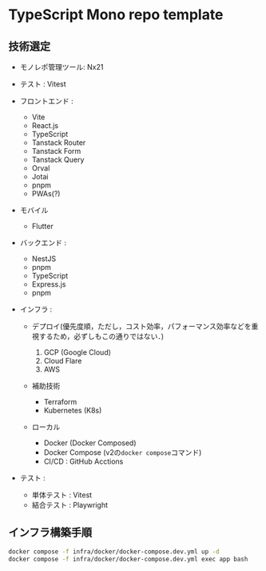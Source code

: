 # TypeScript Mono repo template

## 技術選定
* モノレポ管理ツール: Nx21
* テスト : Vitest
* フロントエンド :
  * Vite
  * React.js
  * TypeScript
  * Tanstack Router
  * Tanstack Form
  * Tanstack Query
  * Orval
  * Jotai
  * pnpm
  * PWAs(?)

* モバイル
  * Flutter

* バックエンド :
  * NestJS
   * pnpm
   * TypeScript
   * Express.js
   * pnpm

* インフラ :
  * デプロイ(優先度順，ただし，コスト効率，パフォーマンス効率などを重視するため，必ずしもこの通りではない．)
    1. GCP (Google Cloud)
    2. Cloud Flare
    3. AWS

  * 補助技術
    * Terraform
    * Kubernetes (K8s)

  * ローカル
    * Docker (Docker Composed)
    * Docker Compose (v2の`docker compose`コマンド)
    * CI/CD : GitHub Acctions

* テスト :
  * 単体テスト : Vitest
  * 結合テスト : Playwright

## インフラ構築手順

```sh
docker compose -f infra/docker/docker-compose.dev.yml up -d
docker compose -f infra/docker/docker-compose.dev.yml exec app bash
```
